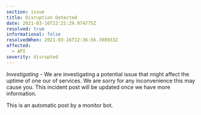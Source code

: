 ```yaml
---
section: issue
title: Disruption Detected
date: 2021-03-16T22:21:29.974775Z
resolved: true
informational: false
resolvedWhen: 2021-03-16T12:36:56.398933Z
affected:
  - API
severity: disrupted
---
```

*Investigating* - We are investigating a potential issue that might affect the uptime of one our of services. We are sorry for any inconvenience this may cause you. This incident post will be updated once we have more information.

This is an automatic post by a monitor bot.
        